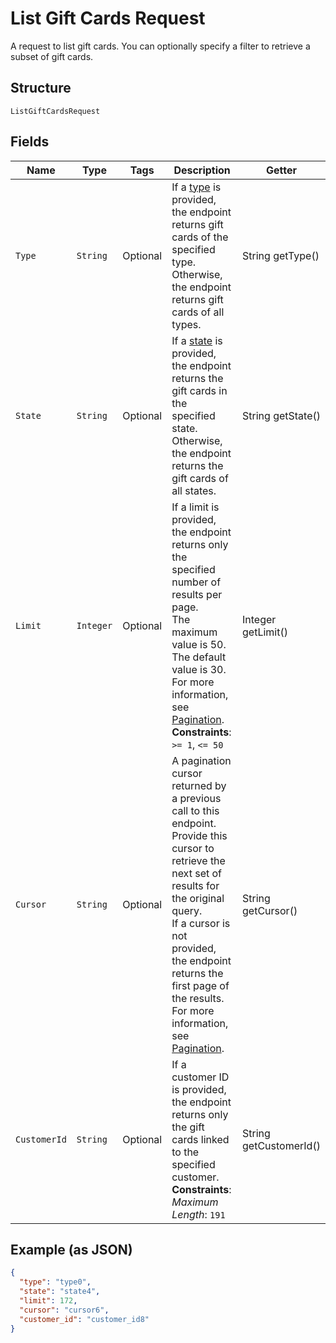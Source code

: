 
# List Gift Cards Request

A request to list gift cards. You can optionally specify a filter to retrieve a subset of
gift cards.

## Structure

`ListGiftCardsRequest`

## Fields

| Name | Type | Tags | Description | Getter |
|  --- | --- | --- | --- | --- |
| `Type` | `String` | Optional | If a [type](/doc/models/gift-card-type.md) is provided, the endpoint returns gift cards of the specified type.<br>Otherwise, the endpoint returns gift cards of all types. | String getType() |
| `State` | `String` | Optional | If a [state](/doc/models/gift-card-status.md) is provided, the endpoint returns the gift cards in the specified state.<br>Otherwise, the endpoint returns the gift cards of all states. | String getState() |
| `Limit` | `Integer` | Optional | If a limit is provided, the endpoint returns only the specified number of results per page.<br>The maximum value is 50. The default value is 30.<br>For more information, see [Pagination](https://developer.squareup.com/docs/working-with-apis/pagination).<br>**Constraints**: `>= 1`, `<= 50` | Integer getLimit() |
| `Cursor` | `String` | Optional | A pagination cursor returned by a previous call to this endpoint.<br>Provide this cursor to retrieve the next set of results for the original query.<br>If a cursor is not provided, the endpoint returns the first page of the results.<br>For more information, see [Pagination](https://developer.squareup.com/docs/working-with-apis/pagination). | String getCursor() |
| `CustomerId` | `String` | Optional | If a customer ID is provided, the endpoint returns only the gift cards linked to the specified customer.<br>**Constraints**: *Maximum Length*: `191` | String getCustomerId() |

## Example (as JSON)

```json
{
  "type": "type0",
  "state": "state4",
  "limit": 172,
  "cursor": "cursor6",
  "customer_id": "customer_id8"
}
```

